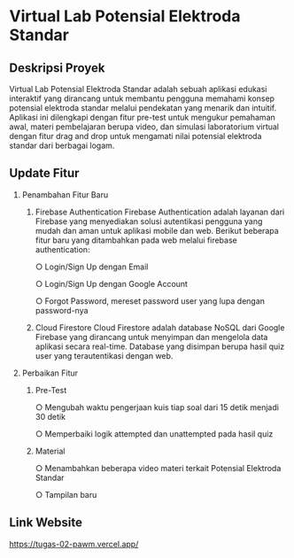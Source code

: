 # Virtual Lab Potensial Elektroda Standar
## Deskripsi Proyek
Virtual Lab Potensial Elektroda Standar adalah sebuah aplikasi edukasi interaktif yang dirancang untuk membantu pengguna memahami konsep potensial elektroda standar melalui pendekatan yang menarik dan intuitif. Aplikasi ini dilengkapi dengan fitur pre-test untuk mengukur pemahaman awal, materi pembelajaran berupa video, dan simulasi laboratorium virtual dengan fitur drag and drop untuk mengamati nilai potensial elektroda standar dari berbagai logam.
## Update Fitur
1. Penambahan Fitur Baru
     1) Firebase Authentication
        Firebase Authentication adalah layanan dari Firebase yang menyediakan solusi autentikasi pengguna yang mudah dan aman untuk aplikasi mobile dan web. Berikut beberapa fitur baru yang ditambahkan pada web melalui firebase authentication:
        
        ○  Login/Sign Up dengan Email
        
        ○  Login/Sign Up dengan Google Account
        
        ○  Forgot Password, mereset password user yang lupa dengan password-nya
     2) Cloud Firestore
        Cloud Firestore adalah database NoSQL dari Google Firebase yang dirancang untuk menyimpan dan mengelola data aplikasi secara real-time. Database yang disimpan berupa hasil quiz user yang terautentikasi dengan web.
2. Perbaikan Fitur
     1) Pre-Test
        
        ○ Mengubah waktu pengerjaan kuis tiap soal dari 15 detik menjadi 30 detik
        
        ○ Memperbaiki logik attempted dan unattempted pada hasil quiz
     2) Material
        
        ○ Menambahkan beberapa video materi terkait Potensial Elektroda Standar
        
        ○ Tampilan baru
## Link Website
https://tugas-02-pawm.vercel.app/ 
